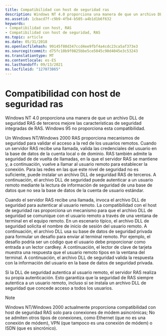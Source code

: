 ```yaml
---
title: Compatibilidad con host de seguridad ras
description: Windows NT 4.0 proporciona una manera de que un archivo DLL de seguridad RAS de terceros mejore las características de seguridad integradas de RAS. Windows 95 no proporciona esta compatibilidad.
ms.assetid: 1cbacd7f-c9b9-4fb4-b505-a4b1d1b6f632
keywords:
- Compatibilidad con host, RAS
- Compatibilidad con host de seguridad, RAS
ms.topic: article
ms.date: 05/31/2018
ms.openlocfilehash: 99145f80d347ccd4ee9fbf4a4cdc23ca5af373e3
ms.sourcegitcommit: d75fc10b9f0825bbe5ce5045c90d4045e3c53243
ms.translationtype: MT
ms.contentlocale: es-ES
ms.lasthandoff: 09/13/2021
ms.locfileid: "127073865"
---
```

# <a name="ras-security-host-support"></a>Compatibilidad con host de seguridad ras

Windows NT 4.0 proporciona una manera de que un archivo DLL de seguridad RAS de terceros mejore las características de seguridad integradas de RAS. Windows 95 no proporciona esta compatibilidad.

Un Windows NT/Windows 2000 RAS proporciona mecanismos de seguridad para validar el acceso a la red de los usuarios remotos. Cuando un servidor RAS recibe una llamada, valida las credenciales del usuario en la base de datos de la cuenta local o de dominio. RAS también admite la seguridad de de vuelta de llamadas, en la que el servidor RAS se mantiene y, a continuación, vuelve a llamar al usuario remoto para establecer la conexión. Para las redes en las que este nivel de seguridad no es suficiente, puede instalar un archivo DLL de seguridad RAS de terceros. A continuación, el archivo DLL de seguridad puede autenticar a un usuario remoto mediante la lectura de información de seguridad de una base de datos que no sea la base de datos de la cuenta de usuario estándar.

Cuando el servidor RAS recibe una llamada, invoca el archivo DLL de seguridad para autenticar al usuario remoto. La compatibilidad con el host de seguridad ras proporciona un mecanismo para que el archivo DLL de seguridad se comunique con el usuario remoto a través de una ventana de terminal en el equipo remoto. En un escenario típico, el archivo DLL de seguridad solicita el nombre de inicio de sesión del usuario remoto. A continuación, el archivo DLL usa su base de datos de seguridad privada para formular un desafío para enviar al terminal remoto. Por ejemplo, el desafío podría ser un código que el usuario debe proporcionar como entrada a un lector cardkey. A continuación, el lector de clave de tarjeta muestra una respuesta que el usuario remoto tipos en la ventana del terminal. A continuación, el archivo DLL de seguridad valida la respuesta con la información del usuario en la base de datos de seguridad privada.

Si la DLL de seguridad autentica al usuario remoto, el servidor RAS realiza su propia autenticación. Esto garantiza que la seguridad de RAS siempre autentica a un usuario remoto, incluso si se instala un archivo DLL de seguridad que concede acceso a todos los usuarios.

> [!Note]  
> Windows NT/Windows 2000 actualmente proporciona compatibilidad con host de seguridad RAS solo para conexiones de módem asincrónicas; No se admiten otros tipos de conexiones, como Ethernet (que no es una conexión de módem), VPN (que tampoco es una conexión de módem) o ISDN (que es sincrónico).

 

 

 




